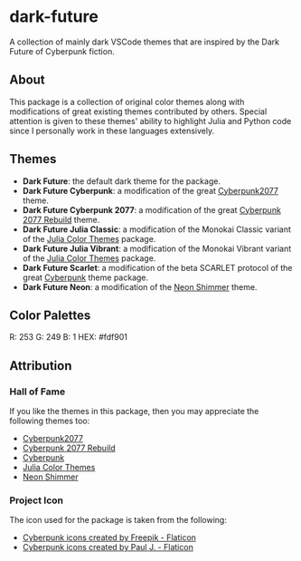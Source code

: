 # dark-future

A collection of mainly dark VSCode themes that are inspired by the Dark Future of Cyberpunk fiction.

## About

This package is a collection of original color themes along with modifications of great existing themes contributed by others.
Special attention is given to these themes' ability to highlight Julia and Python code since I personally work in these languages extensively.

## Themes

- **Dark Future**: the default dark theme for the package.
- **Dark Future Cyberpunk**: a modification of the great [Cyberpunk2077](https://github.com/jwsandeman/cyberpunk2077-theme) theme.
- **Dark Future Cyberpunk 2077**: a modification of the great [Cyberpunk 2077 Rebuild](https://github.com/carlos18mz/Cyberpunk-2077-rebuild) theme.
- **Dark Future Julia Classic**: a modification of the Monokai Classic variant of the [Julia Color Themes](https://github.com/CameronBieganek/julia-color-themes) package.
- **Dark Future Julia Vibrant**: a modification of the Monokai Vibrant variant of the [Julia Color Themes](https://github.com/CameronBieganek/julia-color-themes) package.
- **Dark Future Scarlet**: a modification of the beta SCARLET protocol of the great [Cyberpunk](https://github.com/prometheux-ar/cyberpunk) theme package.
- **Dark Future Neon**: a modification of the [Neon Shimmer](https://github.com/Pipe-Runner-Lab/neon-shimmer) theme.

## Color Palettes

R: 253 G: 249 B: 1
HEX: #fdf901


## Attribution

### Hall of Fame

If you like the themes in this package, then you may appreciate the following themes too:

- [Cyberpunk2077](https://github.com/jwsandeman/cyberpunk2077-theme)
- [Cyberpunk 2077 Rebuild](https://github.com/carlos18mz/Cyberpunk-2077-rebuild)
- [Cyberpunk](https://github.com/prometheux-ar/cyberpunk)
- [Julia Color Themes](https://github.com/CameronBieganek/julia-color-themes)
- [Neon Shimmer](https://github.com/Pipe-Runner-Lab/neon-shimmer)

### Project Icon

The icon used for the package is taken from the following:

- [Cyberpunk icons created by Freepik - Flaticon](https://www.flaticon.com/free-icons/cyberpunk)
- [Cyberpunk icons created by Paul J. - Flaticon](https://www.flaticon.com/free-icons/cyberpunk)
